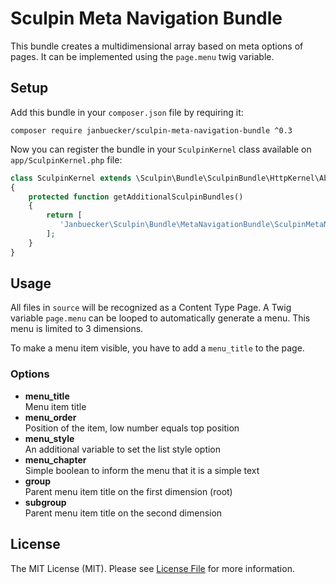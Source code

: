 # Sculpin Meta Navigation Bundle

This bundle creates a multidimensional array based on meta options of pages. It can be implemented using the `page.menu` twig variable.

## Setup

Add this bundle in your `composer.json` file by requiring it:

```
composer require janbuecker/sculpin-meta-navigation-bundle ^0.3
```

Now you can register the bundle in your `SculpinKernel` class available on `app/SculpinKernel.php` file:

```php
class SculpinKernel extends \Sculpin\Bundle\SculpinBundle\HttpKernel\AbstractKernel
{
    protected function getAdditionalSculpinBundles()
    {
        return [
           'Janbuecker\Sculpin\Bundle\MetaNavigationBundle\SculpinMetaNavigationBundle'
        ];
    }
}
```

## Usage

All files in `source` will be recognized as a Content Type Page. A Twig variable `page.menu` can be looped to automatically generate a menu. This menu is limited to 3 dimensions.

To make a menu item visible, you have to add a `menu_title` to the page.

### Options

* **menu_title**  
Menu item title
* **menu_order**  
Position of the item, low number equals top position
* **menu_style**  
An additional variable to set the list style option
* **menu_chapter**  
Simple boolean to inform the menu that it is a simple text
* **group**  
Parent menu item title on the first dimension (root)
* **subgroup**  
Parent menu item title on the second dimension

## License

The MIT License (MIT). Please see [License File](LICENSE) for more information.
